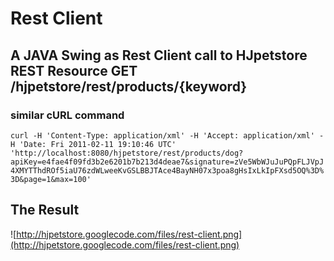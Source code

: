 # Rest Client #
## A JAVA Swing as Rest Client call to HJpetstore REST Resource GET /hjpetstore/rest/products/{keyword} ##
### similar cURL command ###
`curl -H 'Content-Type: application/xml' -H 'Accept: application/xml' -H 'Date: Fri 2011-02-11 19:10:46 UTC' 'http://localhost:8080/hjpetstore/rest/products/dog?apiKey=e4fae4f09fd3b2e6201b7b213d4deae7&signature=zVe5WbWJuJuPQpFLJVpJ4XMYTThdROf5iaU76zdWLweeKvGSLBBJTAce4BayNH07x3poa8gHsIxLkIpFXsd5OQ%3D%3D&page=1&max=100'
`

## The Result ##
![http://hjpetstore.googlecode.com/files/rest-client.png](http://hjpetstore.googlecode.com/files/rest-client.png)